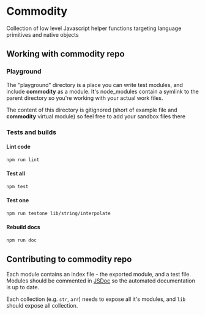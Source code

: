 # Commodity
Collection of low level Javascript helper functions targeting language primitives and native objects

## Working with __commodity__ repo

### Playground
The "playground" directory is a place you can write test modules, and include __commodity__ as a module. It's node_modules contain a symlink to the parent directory so you're working with your actual work files.

The content of this directory is gitignored (short of example file and __commodity__ virtual module) so feel free to add your sandbox files there

### Tests and builds

#### Lint code
```sh
npm run lint
```

#### Test all
```sh
npm test
```

#### Test one
```sh
npm run testone lib/string/interpolate
```

#### Rebuild docs
```sh
npm run doc
```
## Contributing to __commodity__ repo
Each module contains an index file - the exported module, and a test file. Modules should be commented in [JSDoc](http://usejsdoc.org/) so the automated documentation is up to date.

Each collection (e.g. `str`, `arr`) needs to expose all it's modules, and `lib` should expose all collection.
